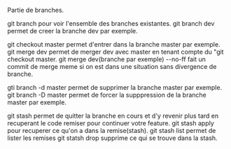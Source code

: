 Partie de branches.

git branch pour voir l'ensemble des branches existantes.
git branch dev permet de creer la branche dev par exemple.

git checkout master permet d'entrer dans la branche master par exemple.
git merge dev permet de merger dev avec master en tenant compte du "git checkout master.
git merge dev(branche par exemple) --no-ff fait un commit de merge meme si on est dans une situation sans divergence de branche.

gti branch -d master permet de supprimer la branche master par exemple.
git branch -D master permet de forcer la supppression de la branche master par exemple.

git stash permet de quitter la branche en cours et d'y revenir plus tard en recuperant le code remiser pour continuer votre feature.
git stash apply pour recuperer ce qu'on a dans la remise(stash).
git stash list permet de lister les remises
git statsh drop supprime ce qui se trouve dans la stash.
